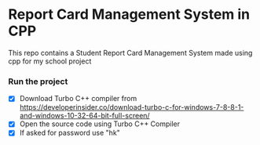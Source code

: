 # Report Card Management System in CPP
This repo contains a Student Report Card Management System made using cpp for my school project 


### Run the project
-[X] Download Turbo C++ compiler from https://developerinsider.co/download-turbo-c-for-windows-7-8-8-1-and-windows-10-32-64-bit-full-screen/
-[X] Open the source code using Turbo C++ Compiler
-[X] If asked for password use "hk"
